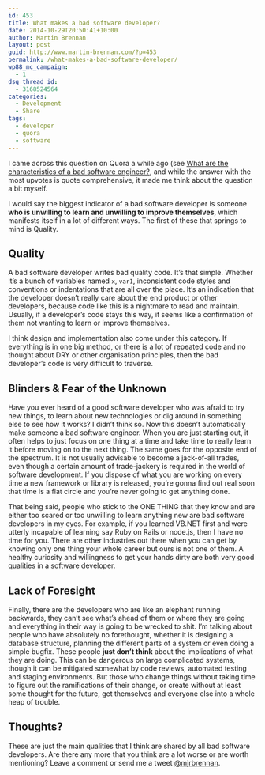 ```yaml
---
id: 453
title: What makes a bad software developer?
date: 2014-10-29T20:50:41+10:00
author: Martin Brennan
layout: post
guid: http://www.martin-brennan.com/?p=453
permalink: /what-makes-a-bad-software-developer/
wp88_mc_campaign:
  - 1
dsq_thread_id:
  - 3168524564
categories:
  - Development
  - Share
tags:
  - developer
  - quora
  - software
---
```

I came across this question on Quora a while ago (see [What are the characteristics of a bad software engineer?](http://www.quora.com/What-are-the-characteristics-of-a-bad-software-engineer), and while the answer with the most upvotes is quote comprehensive, it made me think about the question a bit myself.

I would say the biggest indicator of a bad software developer is someone **who is unwilling to learn and unwilling to improve themselves**, which manifests itself in a lot of different ways. The first of these that springs to mind is Quality.<!--more-->

## Quality

A bad software developer writes bad quality code. It&#8217;s that simple. Whether it&#8217;s a bunch of variables named `x`, `var1`, inconsistent code styles and conventions or indentations that are all over the place. It&#8217;s an indication that the developer doesn&#8217;t really care about the end product or other developers, because code like this is a nightmare to read and maintain. Usually, if a developer&#8217;s code stays this way, it seems like a confirmation of them not wanting to learn or improve themselves.

I think design and implementation also come under this category. If everything is in one big method, or there is a lot of repeated code and no thought about DRY or other organisation principles, then the bad developer&#8217;s code is very difficult to traverse.

## Blinders & Fear of the Unknown

Have you ever heard of a good software developer who was afraid to try new things, to learn about new technologies or dig around in something else to see how it works? I didn&#8217;t think so. Now this doesn&#8217;t automatically make someone a bad software engineer. When you are just starting out, it often helps to just focus on one thing at a time and take time to really learn it before moving on to the next thing. The same goes for the opposite end of the spectrum. It is not usually advisable to become a jack-of-all trades, even though a certain amount of trade-jackery is required in the world of software development. If you dispose of what you are working on every time a new framework or library is released, you&#8217;re gonna find out real soon that time is a flat circle and you&#8217;re never going to get anything done.

That being said, people who stick to the ONE THING that they know and are either too scared or too unwilling to learn anything new are bad software developers in my eyes. For example, if you learned VB.NET first and were utterly incapable of learning say Ruby on Rails or node.js, then I have no time for you. There are other industries out there when you can get by knowing only one thing your whole career but ours is not one of them. A healthy curiosity and willingness to get your hands dirty are both very good qualities in a software developer.

## Lack of Foresight

Finally, there are the developers who are like an elephant running backwards, they can&#8217;t see what&#8217;s ahead of them or where they are going and everything in their way is going to be wrecked to shit. I&#8217;m talking about people who have absolutely no forethought, whether it is designing a database structure, planning the different parts of a system or even doing a simple bugfix. These people **just don&#8217;t think** about the implications of what they are doing. This can be dangerous on large complicated systems, though it can be mitigated somewhat by code reviews, automated testing and staging environments. But those who change things without taking time to figure out the ramifications of their change, or create without at least some thought for the future, get themselves and everyone else into a whole heap of trouble.

## Thoughts?

These are just the main qualities that I think are shared by all bad software developers. Are there any more that you think are a lot worse or are worth mentioning? Leave a comment or send me a tweet [@mjrbrennan](https://twitter.com/mjrbrennan).
